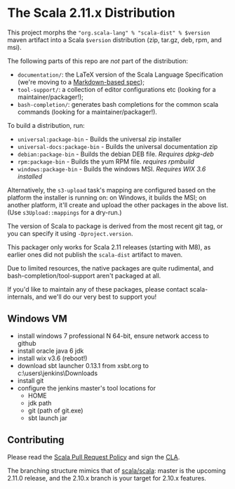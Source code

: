 # The Scala 2.11.x Distribution #

This project morphs the `"org.scala-lang" % "scala-dist" % $version` maven artifact
into a Scala `$version` distribution (zip, tar.gz, deb, rpm, and msi).

The following parts of this repo are *not* part of the distribution:
 - `documentation/`: the LaTeX version of the Scala Language Specification (we're moving to a [Markdown-based spec](https://github.com/adriaanm/scala-ref-markdown));
 - `tool-support/`: a collection of editor configurations etc (looking for a maintainer/packager!);
 - `bash-completion/`: generates bash completions for the common scala commands (looking for a maintainer/packager!).

To build a distribution, run:

  * `universal:package-bin` - Builds the universal zip installer
  * `universal-docs:package-bin` - Builds the universal documentation zip
  * `debian:package-bin`  - Builds the debian DEB file.  *Requires dpkg-deb*
  * `rpm:package-bin`     - Builds the yum RPM file.  *requires rpmbuild*
  * `windows:package-bin` - Builds the windows MSI.  *Requires WIX 3.6 installed*

Alternatively, the `s3-upload` task's mapping are configured based on the platform
the installer is running on: on Windows, it builds the MSI; on another platform,
it'll create and upload the other packages in the above list. (Use `s3Upload::mappings` for a dry-run.)

The version of Scala to package is derived from the most recent git tag,
or you can specify it using `-Dproject.version`.

This packager only works for Scala 2.11 releases (starting with M8),
as earlier ones did not publish the `scala-dist` artifact to maven.

Due to limited resources, the native packages are quite rudimental,
and bash-completion/tool-support aren't packaged at all.

If you'd like to maintain any of these packages, please contact scala-internals,
and we'll do our very best to support you!

## Windows VM
  - install windows 7 professional N 64-bit, ensure network access to github
  - install oracle java 6 jdk
  - install wix v3.6 (reboot!)
  - download sbt launcher 0.13.1 from xsbt.org to c:\users\jenkins\Downloads
  - install git
  - configure the jenkins master's tool locations for
     - HOME
     - jdk path
     - git (path of git.exe)
     - sbt launch jar


## Contributing ##
Please read the [Scala Pull Request Policy](https://github.com/scala/scala/wiki/Pull-Request-Policy)
and sign the [CLA](http://typesafe.com/contribute/cla/scala).

The branching structure mimics that of [scala/scala](https://github.com/scala/scala):
master is the upcoming 2.11.0 release,
and the 2.10.x branch is your target for 2.10.x features.
